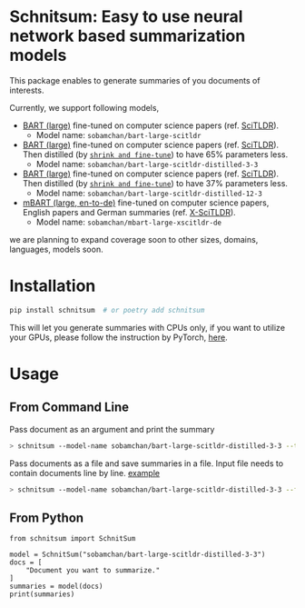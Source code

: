 # Schnitsum: Easy to use neural network based summarization models

This package enables to generate summaries of you documents of interests.

Currently, we support following models,

- [BART (large)](https://aclanthology.org/2020.acl-main.703) fine-tuned on computer science papers (ref. [SciTLDR](https://aclanthology.org/2020.findings-emnlp.428)).
  - Model name: `sobamchan/bart-large-scitldr`
- [BART (large)](https://aclanthology.org/2020.acl-main.703) fine-tuned on computer science papers (ref. [SciTLDR](https://aclanthology.org/2020.findings-emnlp.428)). Then distilled (by [`shrink and fine-tune`](http://arxiv.org/abs/2010.13002)) to have 65% parameters less.
  - Model name: `sobamchan/bart-large-scitldr-distilled-3-3`
- [BART (large)](https://aclanthology.org/2020.acl-main.703) fine-tuned on computer science papers (ref. [SciTLDR](https://aclanthology.org/2020.findings-emnlp.428)). Then distilled (by [`shrink and fine-tune`](http://arxiv.org/abs/2010.13002)) to have 37% parameters less.
  - Model name: `sobamchan/bart-large-scitldr-distilled-12-3`
- [mBART (large, en-to-de)](https://aclanthology.org/2020.acl-main.703) fine-tuned on computer science papers, English papers and German summaries (ref. [X-SciTLDR](https://dl.acm.org/doi/abs/10.1145/3529372.3530938)).
  - Model name: `sobamchan/mbart-large-xscitldr-de`

we are planning to expand coverage soon to other sizes, domains, languages, models soon.


# Installation

```bash
pip install schnitsum  # or poetry add schnitsum
```

This will let you generate summaries with CPUs only, if you want to utilize your GPUs, please follow the instruction by PyTorch, [here](https://pytorch.org/get-started/locally/).


# Usage

## From Command Line
Pass document as an argument and print the summary
```sh
> schnitsum --model-name sobamchan/bart-large-scitldr-distilled-3-3 --text "Text to summarize"
```

Pass documents as a file and save summaries in a file.
Input file needs to contain documents line by line. [example](https://github.com/sobamchan/schnitsum/blob/main/examples/docs.txt)
```sh
> schnitsum --model-name sobamchan/bart-large-scitldr-distilled-3-3 --file docs.txt --opath sums.txt
```

## From Python
```py3
from schnitsum import SchnitSum

model = SchnitSum("sobamchan/bart-large-scitldr-distilled-3-3")
docs = [
    "Document you want to summarize."
]
summaries = model(docs)
print(summaries)
```
